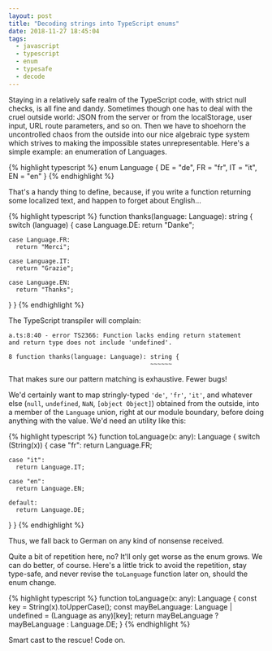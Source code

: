 ```yaml
---
layout: post
title: "Decoding strings into TypeScript enums"
date: 2018-11-27 18:45:04
tags:
  - javascript
  - typescript
  - enum
  - typesafe
  - decode
---
```


Staying in a relatively safe realm of the TypeScript code, with strict null checks, is all fine and
dandy. Sometimes though one has to deal with the cruel outside world: JSON from the server or from
the localStorage, user input, URL route parameters, and so on. Then we have to shoehorn the
uncontrolled chaos from the outside into our nice algebraic type system which strives to making the
impossible states unrepresentable. Here's a simple example: an enumeration of Languages.

{% highlight typescript %}
enum Language {
  DE = "de",
  FR = "fr",
  IT = "it",
  EN = "en"
}
{% endhighlight %}

That's a handy thing to define, because, if you write a function returning some localized text, and
happen to forget about English…

{% highlight typescript %}
function thanks(language: Language): string {
  switch (language) {
    case Language.DE:
      return "Danke";

    case Language.FR:
      return "Merci";

    case Language.IT:
      return "Grazie";

    case Language.EN:
      return "Thanks";
  }
}
{% endhighlight %}

The TypeScript transpiler will complain:

    a.ts:8:40 - error TS2366: Function lacks ending return statement
    and return type does not include 'undefined'.

    8 function thanks(language: Language): string {
                                           ~~~~~~

That makes sure our pattern matching is exhaustive. Fewer bugs!

We'd certainly want to map stringly-typed `'de'`, `'fr'`, `'it'`, and whatever else (`null`,
`undefined`, `NaN`, `[object Object]`) obtained from the outside, into a member of the `Language`
union, right at our module boundary, before doing anything with the value. We'd need an utility like
this:

{% highlight typescript %}
function toLanguage(x: any): Language {
  switch (String(x)) {
    case "fr":
      return Language.FR;

    case "it":
      return Language.IT;

    case "en":
      return Language.EN;

    default:
      return Language.DE;
  }
}
{% endhighlight %}

Thus, we fall back to German on any kind of nonsense received.

Quite a bit of repetition here, no? It'll only get worse as the enum grows. We can do better, of
course. Here's a little trick to avoid the repetition, stay type-safe, and never revise the
`toLanguage` function later on, should the enum change.

{% highlight typescript %}
function toLanguage(x: any): Language {
  const key = String(x).toUpperCase();
  const mayBeLanguage: Language | undefined = (Language as any)[key];
  return mayBeLanguage ? mayBeLanguage : Language.DE;
}
{% endhighlight %}

Smart cast to the rescue! Code on.
